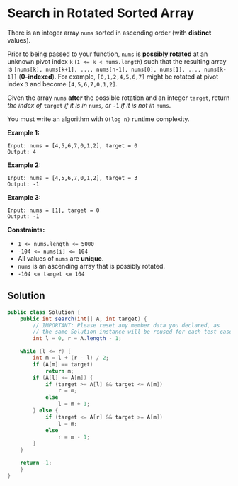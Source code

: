 # Search in Rotated Sorted Array

There is an integer array `nums` sorted in ascending order (with **distinct** values).

Prior to being passed to your function, `nums` is **possibly rotated** at an unknown pivot index `k` (`1 <= k < nums.length`) such that the resulting array is `[nums[k], nums[k+1], ..., nums[n-1], nums[0], nums[1], ..., nums[k-1]]` (**0-indexed**). For example, `[0,1,2,4,5,6,7]` might be rotated at pivot index `3` and become `[4,5,6,7,0,1,2]`.

Given the array `nums` **after** the possible rotation and an integer `target`, return _the index of_ `target` _if it is in_ `nums`_, or_ `-1` _if it is not in_ `nums`.

You must write an algorithm with `O(log n)` runtime complexity.

&#x20;

**Example 1:**

```
Input: nums = [4,5,6,7,0,1,2], target = 0
Output: 4
```

**Example 2:**

```
Input: nums = [4,5,6,7,0,1,2], target = 3
Output: -1
```

**Example 3:**

```
Input: nums = [1], target = 0
Output: -1
```

&#x20;

**Constraints:**

* `1 <= nums.length <= 5000`
* `-104 <= nums[i] <= 104`
* All values of `nums` are **unique**.
* `nums` is an ascending array that is possibly rotated.
* `-104 <= target <= 104`

## Solution

```java
public class Solution {
    public int search(int[] A, int target) {
        // IMPORTANT: Please reset any member data you declared, as
        // the same Solution instance will be reused for each test case.
        int l = 0, r = A.length - 1;

	while (l <= r) {
		int m = l + (r - l) / 2;
		if (A[m] == target) 
			return m;
		if (A[l] <= A[m]) {
			if (target >= A[l] && target <= A[m])
				r = m;
			else
				l = m + 1;
		} else {
			if (target <= A[r] && target >= A[m])
				l = m;
			else
				r = m - 1;
		}
	}

	return -1;
    }
}
```
